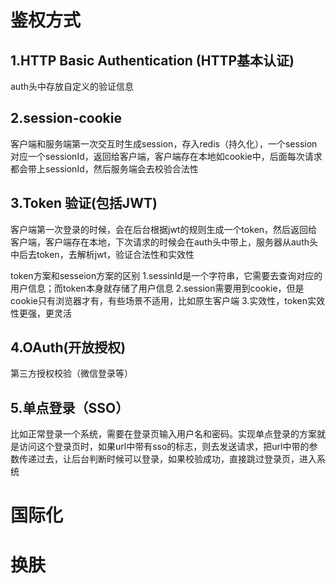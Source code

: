 # 鉴权方式
## 1.HTTP Basic Authentication (HTTP基本认证)
auth头中存放自定义的验证信息

## 2.session-cookie
客户端和服务端第一次交互时生成session，存入redis（持久化），一个session对应一个sessionId，返回给客户端，客户端存在本地如cookie中，后面每次请求都会带上sessionId，然后服务端会去校验合法性

## 3.Token 验证(包括JWT)
客户端第一次登录的时候，会在后台根据jwt的规则生成一个token，然后返回给客户端，客户端存在本地，下次请求的时候会在auth头中带上，服务器从auth头中后去token，去解析jwt，验证合法性和实效性

token方案和sesseion方案的区别
1.sessinId是一个字符串，它需要去查询对应的用户信息；而token本身就存储了用户信息
2.session需要用到cookie，但是cookie只有浏览器才有，有些场景不适用，比如原生客户端
3.实效性，token实效性更强，更灵活

## 4.OAuth(开放授权)
第三方授权校验（微信登录等）

## 5.单点登录（SSO）
比如正常登录一个系统，需要在登录页输入用户名和密码。实现单点登录的方案就是访问这个登录页时，如果url中带有sso的标志，则去发送请求，把url中带的参数传递过去，让后台判断时候可以登录，如果校验成功，直接跳过登录页，进入系统

# 国际化

# 换肤
